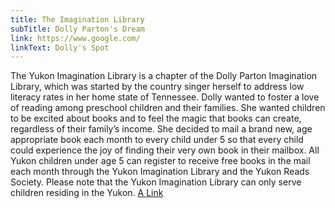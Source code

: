 ```yaml
---
title: The Imagination Library
subTitle: Dolly Parton's Dream
link: https://www.google.com/
linkText: Dolly's Spot
---
```

 The Yukon Imagination Library is a chapter of the Dolly Parton Imagination Library, which was started by the country singer herself to address low literacy rates in her home state of Tennessee. Dolly wanted to foster a love of reading among preschool children and their families. She wanted children to be excited about books and to feel the magic that books can create, regardless of their family’s income. She decided to mail a brand new, age appropriate book each month to every child under 5 so that every child could experience the joy of finding their very own book in their mailbox. All Yukon children under age 5 can register to receive free books in the mail each month through the Yukon Imagination Library and the Yukon Reads Society. Please note that the Yukon Imagination Library can only serve children residing in the Yukon. [A Link](www.google.com)